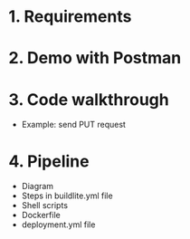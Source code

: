 # 1. Requirements
# 2. Demo with Postman
# 3. Code walkthrough
- Example: send PUT request
# 4. Pipeline
- Diagram
- Steps in buildlite.yml file
- Shell scripts
- Dockerfile
- deployment.yml file 
